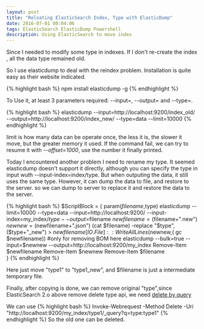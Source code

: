 ```yaml
---
layout: post
title: "Reloating ElasticSearch Index, Type with ElasticDump"
date: 2016-07-01 00:04:06
tags: ElasticSearch ElasticDump Powershell
description: Using ElasticSearch to move index 
---
```


Since I needed to modify some type in indexes. If I don't re-create the index , all the data type remained old.

So I use elasticdump to deal with the reindex problem. Installation is quite easy as their website indicated.

{% highlight bash %}
    npm install elasticdump -g
{% endhighlight %}

To Use it, at least 3 parameters required: --input=, --output= and --type=.

{% highlight bash %}
    elasticdump --input=http://localhost:9200/index_old/  --output=http://localhost:9200/index_new/ --type=data --limit=10000 
{% endhighlight %}

limit is how many data can be operate once, the less it is, the slower it move, but the greater memory it used.
If the command fail, we can try to resume it with *--offset=1000*, use the number it finally printed. 

Today I encountered another problem I need to rename my type. It seemed elasticdump doesn't support it directly, although you can specify the type in input wuth --input-index=index/type. But when outputing the data, it still uses the same type.
However, it can dump the data to file, and restore to the server. so we can dump to server to replace it and restore the data to the server.

{% highlight bash %}
$ScriptBlock = {
   param($filename,$type) 
        elasticdump --limit=10000 --type=data  --input=http://localhost:9200/ --input-index=my_index/$type --output=$filename
        $newfilename= ($filename+".new")
        $newnew= ($newfilename+".json")
        (cat $filename) -replace "$type",($type+"_new")  > $newfilename
        [IO.File]::WriteAllLines($newnew,( gc $newfilename)) #only for removing BOM here
        elasticdump  --bulk=true  --input=$newnew --output=http://localhost:9200/my_index
        Remove-Item $newfilename
        Remove-Item $newnew
        Remove-Item $filename  
}
{% endhighlight %}

Here just move "type1" to "type1_new", and $filename is just a intermediate temporary file. 

Finally, after copying is done, we can remove original "type",since ElasticSearch 2.o above remove delete type api, we need [delete by query](https://www.elastic.co/guide/en/elasticsearch/plugins/current/delete-by-query-usage.html)

We can use 
{% highlight bash %}
    Invoke-Webrequest -Method Delete -Uri "http://localhost:9200/my_index/type1/_query?q=type:type1" 
{% endhighlight %}
So the old one can be deleted.